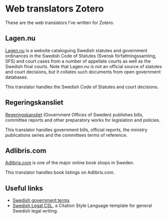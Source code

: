 # Web translators Zotero
These are the web translators I’ve written for Zotero.

## Lagen.nu
[Lagen.nu](https://lagen.nu) is a website cataloguing Swedish statutes and government ordinances in the Swedish Code of Statutes (Svensk författningssamling, SFS) and court cases from a number of appellate courts as well as the Swedish final courts. Note that Lagen.nu is not an official source of statutes and court decisions, but it collates such documents from open government databases.

This translator handles the Swedish Code of Statutes and court decisions.

## Regeringskansliet
[Regeringskansliet](http://www.regeringen.se) (Government Offices of Sweden) publishes bills, committee reports and other preparatory works for legislation and policies.

This translator handles government bills, official reports, the ministry publications series and the committees terms of reference.

## Adlibris.com
[Adlibris.com](http://www.adlibris.com) is one of the major online book shops in Sweden.

This translator handles book listings on Adlibris.com.

## Useful links
- [Swedish government terms](http://www.government.se/sb/d/2979)
- [Swedish Legal CSL](https://github.com/krevad/swedishlegal-csl/csl/), a Citation Style Language-template for general Swedish legal writing.